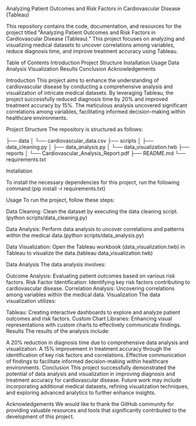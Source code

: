 Analyzing Patient Outcomes and Risk Factors in Cardiovascular Disease (Tableau)


This repository contains the code, documentation, and resources for the project titled "Analyzing Patient Outcomes and Risk Factors in Cardiovascular Disease (Tableau)." This project focuses on analyzing and visualizing medical datasets to uncover correlations among variables, reduce diagnosis time, and improve treatment accuracy using Tableau.

Table of Contents
Introduction
Project Structure
Installation
Usage
Data Analysis
Visualization
Results
Conclusion
Acknowledgements



Introduction
This project aims to enhance the understanding of cardiovascular disease by conducting a comprehensive analysis and visualization of intricate medical datasets. By leveraging Tableau, the project successfully reduced diagnosis time by 20% and improved treatment accuracy by 15%. The meticulous analysis uncovered significant correlations among variables, facilitating informed decision-making within healthcare environments.

Project Structure
The repository is structured as follows:

├── data
│   └── cardiovascular_data.csv
├── scripts
│   ├── data_cleaning.py
│   ├── data_analysis.py
│   └── data_visualization.twb
├── reports
│   └── Cardiovascular_Analysis_Report.pdf
├── README.md
└── requirements.txt



Installation

To install the necessary dependencies for this project, run the following command:(pip install -r requirements.txt)

Usage
To run the project, follow these steps:

Data Cleaning: Clean the dataset by executing the data cleaning script.(python scripts/data_cleaning.py)


Data Analysis: Perform data analysis to uncover correlations and patterns within the medical data.(python scripts/data_analysis.py)


Data Visualization: Open the Tableau workbook (data_visualization.twb) in Tableau to visualize the data.(tableau data_visualization.twb)


Data Analysis
The data analysis involves:

Outcome Analysis: Evaluating patient outcomes based on various risk factors.
Risk Factor Identification: Identifying key risk factors contributing to cardiovascular disease.
Correlation Analysis: Uncovering correlations among variables within the medical data.
Visualization
The data visualization utilizes:

Tableau: Creating interactive dashboards to explore and analyze patient outcomes and risk factors.
Custom Chart Libraries: Enhancing visual representations with custom charts to effectively communicate findings.
Results
The results of the analysis include:

A 20% reduction in diagnosis time due to comprehensive data analysis and visualization.
A 15% improvement in treatment accuracy through the identification of key risk factors and correlations.
Effective communication of findings to facilitate informed decision-making within healthcare environments.
Conclusion
This project successfully demonstrated the potential of data analysis and visualization in improving diagnosis and treatment accuracy for cardiovascular disease. Future work may include incorporating additional medical datasets, refining visualization techniques, and exploring advanced analytics to further enhance insights.

Acknowledgements
We would like to thank the GitHub community for providing valuable resources and tools that significantly contributed to the development of this project.
